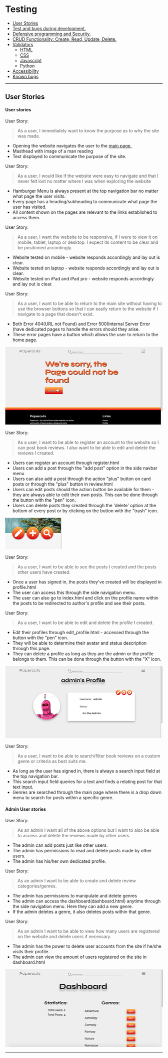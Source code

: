 # Testing

* [User Stories](#user-stories)
* [Test and bugs during development.](#test-and-bugs-during-development)
* [Defensive programming and Security.](#defensive-programming-and-security)
* [CRUD Functionality: Create, Read, Update, Delete.](#post--comments--and-like-functionality-create--read--update--delete) 
* [Validators](#validators)
    * [HTML](#html)
    * [CSS](#css)
    * [Javascript](#javascript)
    * [Python](#python)
* [Accessibility](#accessibility)
* [Known bugs](#known-bugs)

****

## User Stories

#### User stories

User Story:
> As a user, I immediately want to know the purpose as to why the site was made.

- Opening the website navigates the user to the [main page.](https://papercuts-project.herokuapp.com/)
- Masthead with image of a man reading 
- Text displayed to communicate the purpose of the site.

User Story:
> As a user, I would like if the website were easy to navigate and that I never felt lost no matter where I was 
when exploring the website

- Hamburger Menu is always present at the top navigation bar no matter what page the user visits.
- Every page has a heading/subheading to communicate what page the user has visited.
- All content shown on the pages are relevant to the links established to access them.

User Story: 
> As a user, I want the website to be responsive, if I were to view it on mobile, tablet, laptop or desktop. I expect
its content to be clear and be positioned accordingly.

- Website tested on mobile - website responds accordingly and lay out is clear.
- Website tested on laptop - website responds accordingly and lay out is clear.
- Website tested on iPad and iPad pro - website responds accordingly and lay out is clear.

User Story: 
> As a user, I want to be able to return to the main site without having to use the browser buttons so that I can easily return to the website if I navigate to a page that doesn't exist.

- Both Error 404(URL not Found) and Error 500(Internal Server Error )have dedicated pages to handle the errors should they arise.
- These error pages have a button which allows the user to return to the home page.

![Error_Page](readme_Img/404.png)

User Story: 
> As a user, I want to be able to register an account to the website so I can post book reviews. I also want to be able to edit and delete the reviews I created.

- Users can register an account through register.html
- Users can add a post through the "add post" option in the side navbar menu
- Users can also add a post through the action "plus" button on card posts or through the "plus" button in review.html
- Users can edit posts should the action button be available for them - they are always able to edit their own posts. This can be done through the button with the "pen" icon.
- Users can delete posts they created through the 'delete' option at the bottom of every post or by clicking on the button with the "trash" icon.

![Action_Buttons](readme_Img/buttons.png)

User Story: 
> As a user, I want to be able to see the posts I created and the posts other users have created.

- Once a user has signed in, the posts they've created will be displayed in profile.html
- The user can access this through the side navigation menu.
- The user can also go to index.html and click on the profile name within the posts to be redirected to author's profile and see their posts.

User Story: 
> As a user, I want to be able to edit and delete the profile I created.

- Edit their profiles through edit_profile.html - accessed through the button with the "pen" icon.
- They will be able to determine their avatar and status description through this page.
- They can delete a profile as long as they are the admin or the profile belongs to them. This can be done through the button with the "X" icon.

![Profile_Page](readme_Img/profile.png)

User Story: 
> As a user, I want to be able to search/filter book reviews on a custom genre or criteria as best suits me.

- As long as the user has signed in, there is always a search input field at the top navigation bar.
- This search input field queries for a text and finds a relating post for that text input.
- Genres are searched through the main page where there is a drop down menu to search for posts within a specific genre.

#### Admin User stories

User Story:
> As an admin I want all of the above options but I want to also be able to access and delete the reviews made by other users.

- The admin can add posts just like other users.
- The admin has permissions to read and delete posts made by other users.
- The admin has his/her own dedicated profile.

User Story:
> As an admin I want to be able to create and delete review categories/genres.

- The admin has permissions to manipulate and delete genres
- The admin can access the dashboard(dashboard.html) anytime through the side navigation menu. Here they can add a new genre.
- If the admin deletes a genre, it also deletes posts within that genre.

User Story:
> As an admin I want to be able to view how many users are registered on the website and delete users if necessary.

- The admin has the power to delete user accounts from the site if he/she visits their profile.
- The admin can view the amount of users registered on the site in dashboard.html

![Admin_Dashboard](readme_Img/Dashboard.png)

****


